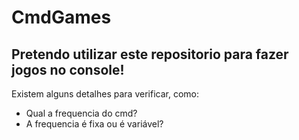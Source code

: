 # CmdGames
## Pretendo utilizar este repositorio para fazer jogos no console!

Existem alguns detalhes para verificar, como:
* Qual a frequencia do cmd?
* A frequencia é fixa ou é variável?
